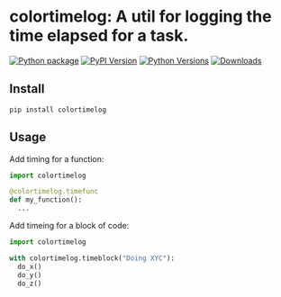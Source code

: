 # colortimelog: A util for logging the time elapsed for a task.

[![Python package](https://github.com/wq2012/colortimelog/actions/workflows/python-package.yml/badge.svg)](https://github.com/wq2012/colortimelog/actions/workflows/python-package.yml)
[![PyPI Version](https://img.shields.io/pypi/v/colortimelog.svg)](https://pypi.python.org/pypi/colortimelog)
[![Python Versions](https://img.shields.io/pypi/pyversions/colortimelog.svg)](https://pypi.org/project/colortimelog)
[![Downloads](https://static.pepy.tech/badge/colortimelog)](https://www.pepy.tech/projects/colortimelog)

## Install

```
pip install colortimelog
```

## Usage

Add timing for a function:

```python
import colortimelog

@colortimelog.timefunc
def my_function():
  ...
```

Add timeing for a block of code:

```python
import colortimelog

with colortimelog.timeblock("Doing XYC"):
  do_x()
  do_y()
  do_z()
```
